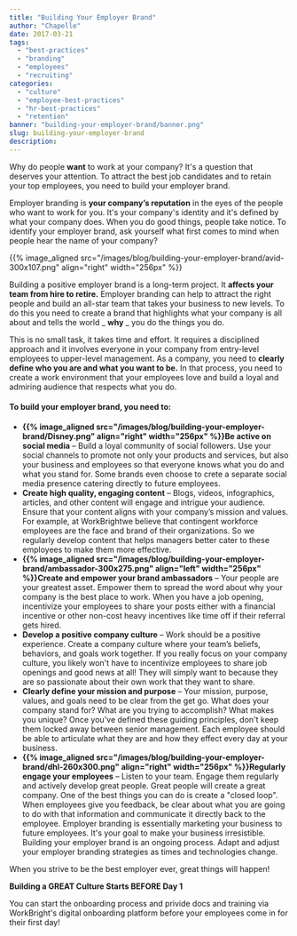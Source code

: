 ```yaml
---
title: "Building Your Employer Brand"
author: "Chapelle"
date: 2017-03-21
tags:
  - "best-practices"
  - "branding"
  - "employees"
  - "recruiting"
categories:
  - "culture"
  - "employee-best-practices"
  - "hr-best-practices"
  - "retention"
banner: "building-your-employer-brand/banner.png"
slug: building-your-employer-brand
description: 
---
```

Why do people **want** to work at your company? It's a question that deserves your attention. To attract the best job candidates and to retain your top employees, you need to build your employer brand.  
  
Employer branding is **your company’s reputation** in the eyes of the people who want to work for you. It's your company's identity and it's defined by what your company does. When you do good things, people take notice. To identify your employer brand, ask yourself what first comes to mind when people hear the name of your company?  
  
 {{% image_aligned src="/images/blog/building-your-employer-brand/avid-300x107.png" align="right" width="256px" %}}  
  
Building a positive employer brand is a long-term project. It **affects your team from hire to retire.** Employer branding can help to attract the right people and build an all-star team that takes your business to new levels. To do this you need to create a brand that highlights what your company is all about and tells the world _ **why** _ you do the things you do.  
  
This is no small task, it takes time and effort. It requires a disciplined approach and it involves everyone in your company from entry-level employees to upper-level management. As a company, you need to **clearly define who you are and what you want to be.** In that process, you need to create a work environment that your employees love and build a loyal and admiring audience that respects what you do.

#### To build your employer brand, you need to:

- **{{% image_aligned src="/images/blog/building-your-employer-brand/Disney.png" align="right" width="256px" %}}Be active on social media** – Build a loyal community of social followers. Use your social channels to promote not only your products and services, but also your business and employees so that everyone knows what you do and what you stand for. Some brands even choose to crete a separate social media presence catering directly to future employees.
- **Create high quality, engaging content** – Blogs, videos, infographics, articles, and other content will engage and intrigue your audience. Ensure that your content aligns with your company’s mission and values. For example, at WorkBrightwe believe that contingent workforce employees are the face and brand of their organizations. So we regularly develop content that helps managers better cater to these employees to make them more effective.
- **{{% image_aligned src="/images/blog/building-your-employer-brand/ambassador-300x275.png" align="left" width="256px" %}}Create and empower your brand ambassadors** – Your people are your greatest asset. Empower them to spread the word about why your company is the best place to work. When you have a job opening, incentivize your employees to share your posts either with a financial incentive or other non-cost heavy incentives like time off if their referral gets hired.
- **Develop a positive company culture** – Work should be a positive experience. Create a company culture where your team’s beliefs, behaviors, and goals work together. If you really focus on your company culture, you likely won't have to incentivize employees to share job openings and good news at all! They will simply want to because they are so passionate about their own work that they want to share.
- **Clearly define your mission and purpose** – Your mission, purpose, values, and goals need to be clear from the get go. What does your company stand for? What are you trying to accomplish? What makes you unique? Once you've defined these guiding principles, don't keep them locked away between senior management. Each employee should be able to articulate what they are and how they effect every day at your business.
- **{{% image_aligned src="/images/blog/building-your-employer-brand/dhl-260x300.png" align="right" width="256px" %}}Regularly engage your employees** – Listen to your team. Engage them regularly and actively develop great people. Great people will create a great company. One of the best things you can do is create a "closed loop". When employees give you feedback, be clear about what you are going to do with that information and communicate it directly back to the employee.
Employer branding is essentially marketing your business to future employees. It's your goal to make your business irresistible. Building your employer brand is an ongoing process. Adapt and adjust your employer branding strategies as times and technologies change.  
  
When you strive to be the best employer ever, great things will happen!  
  
**Building a GREAT Culture Starts BEFORE Day 1**   
  
You can start the onboarding process and privide docs and training via WorkBright's digital onboarding platform before your employees come in for their first day!
